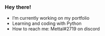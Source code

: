 ### Hey there!

-  I’m currently working on my portfolio
-  Learning and coding with Python 
-  How to reach me: Mettal#2719 on discord
